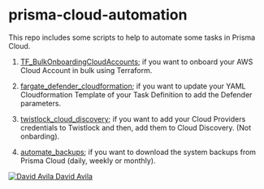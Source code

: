 # prisma-cloud-automation

This repo includes some scripts to help to automate some tasks in Prisma Cloud.

1. [TF_BulkOnboardingCloudAccounts](https://github.com/davidaavilar/prisma-cloud-automation/tree/main/TF_BulkOnboardingCloudAccounts); if you want to onboard your AWS Cloud Account in bulk using Terraform.

2. [fargate_defender_cloudformation](https://github.com/davidaavilar/prisma-cloud-automation/tree/main/fargate_defender_cloudformation); if you want to update your YAML Cloudformation Template of your Task Definition to add the Defender parameters.

3. [twistlock_cloud_discovery](https://github.com/davidaavilar/prisma-cloud-automation/tree/main/twistlock_cloud_discovery); if you want to add your Cloud Providers credentials to Twistlock and then, add them to Cloud Discovery. (Not onbarding).

4. [automate_backups](https://github.com/davidaavilar/prisma-cloud-automation/tree/main/automate_backups); if you want to download the system backups from Prisma Cloud (daily, weekly or monthly).

[![David Avila](https://i.stack.imgur.com/gVE0j.png) David Avila](https://www.linkedin.com/in/david-alejandro-avila-rios-7bb12462/)
&nbsp;